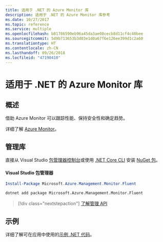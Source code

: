 ```yaml
---
title: 适用于 .NET 的 Azure Monitor 库
description: 适用于 .NET 的 Azure Monitor 库参考
ms.date: 10/27/2017
ms.topic: reference
ms.service: multiple
ms.openlocfilehash: b81786590eb96a45da3ae08cecb8d11cf4c40bee
ms.sourcegitcommit: 5d9b713653b3d03e1d0a67f6e126ee399d1c2a60
ms.translationtype: HT
ms.contentlocale: zh-CN
ms.lasthandoff: 09/26/2018
ms.locfileid: "47190410"
---
```

# <a name="azure-monitor-libraries-for-net"></a>适用于 .NET 的 Azure Monitor 库

## <a name="overview"></a>概述

借助 Azure Monitor 可以跟踪性能、保持安全性和确定趋势。

详细了解 [Azure Monitor](/azure/monitoring-and-diagnostics/)。   

## <a name="management-library"></a>管理库

直接从 Visual Studio [包管理器控制台][PackageManager]或使用 [.NET Core CLI][DotNetCLI] 安装 [NuGet 包](https://www.nuget.org/packages/Microsoft.Azure.Management.Monitor.Fluent)。

#### <a name="visual-studio-package-manager"></a>Visual Studio 包管理器

```powershell
Install-Package Microsoft.Azure.Management.Monitor.Fluent
```

```bash
dotnet add package Microsoft.Azure.Management.Monitor.Fluent
```

> [!div class="nextstepaction"]
> [了解管理 API](/dotnet/api/overview/azure/monitor/management)

## <a name="samples"></a>示例

详细了解可在应用中使用的[示例 .NET 代码](https://azure.microsoft.com/resources/samples/?platform=dotnet)。

[PackageManager]: https://docs.microsoft.com/nuget/tools/package-manager-console
[DotNetCLI]: https://docs.microsoft.com/dotnet/core/tools/dotnet-add-package